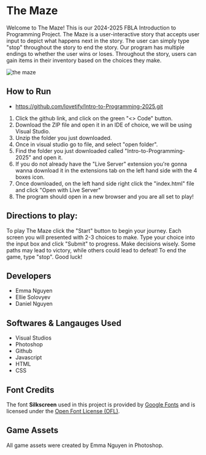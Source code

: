 # The Maze
Welcome to The Maze! This is our 2024-2025 FBLA Introduction to Programming Project. The Maze is a user-interactive story that accepts user input to depict what happens next in the story. The user can simply type "stop" throughout the story to end the story. Our program has multiple endings to whether the user wins or loses. Throughout the story, users can gain items in their inventory based on the choices they make.

![the maze](https://github.com/user-attachments/assets/2073008b-1065-4721-944d-0bb57831ce33)

 ## How to Run
* https://github.com/lovetify/Intro-to-Programming-2025.git 
1. Click the github link, and click on the green "<> Code" button.
2. Download the ZIP file and open it in an IDE of choice, we will be using Visual Studio.
3. Unzip the folder you just downloaded.
4. Once in visual studio go to file, and select "open folder".
5. Find the folder you just downloaded called "Intro-to-Programming-2025" and open it.
6. If you do not already have the "Live Server" extension you're gonna wanna download it in the extensions tab on the left hand side with the 4 boxes icon.
7. Once downloaded, on the left hand side right click the "index.html" file and click "Open with Live Server"
8. The program should open in a new browser and you are all set to play!

 ## Directions to play:
 To play The Maze click the "Start" button to begin your journey. Each screen you will presented with 2-3 choices to make. Type your choice into the input box and click "Submit" to progress. Make decisions wisely. Some paths may lead to victory, while others could lead to defeat! To end the game, type "stop". Good luck!

## Developers
* Emma Nguyen
* Ellie Solovyev
* Daniel Nguyen

## Softwares & Langauges Used
* Visual Studios
* Photoshop
* Github
* Javascript
* HTML
* CSS

## Font Credits
The font **Silkscreen** used in this project is provided by [Google Fonts](https://fonts.google.com/) and is licensed under the [Open Font License (OFL)](https://scripts.sil.org/OFL).

## Game Assets
All game assets were created by Emma Nguyen in Photoshop.
